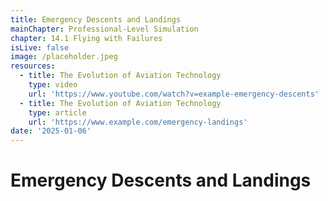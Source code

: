 ```yaml
---
title: Emergency Descents and Landings
mainChapter: Professional-Level Simulation
chapter: 14.1 Flying with Failures
isLive: false
image: /placeholder.jpeg
resources:
  - title: The Evolution of Aviation Technology
    type: video
    url: 'https://www.youtube.com/watch?v=example-emergency-descents'
  - title: The Evolution of Aviation Technology
    type: article
    url: 'https://www.example.com/emergency-landings'
date: '2025-01-06'
---
```


# Emergency Descents and Landings
